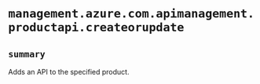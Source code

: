 # `management.azure.com.apimanagement.productapi.createorupdate`

## `summary`
Adds an API to the specified product.


